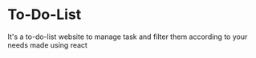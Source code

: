 # To-Do-List
It's a to-do-list website to manage task and filter them according to your needs
made using react
